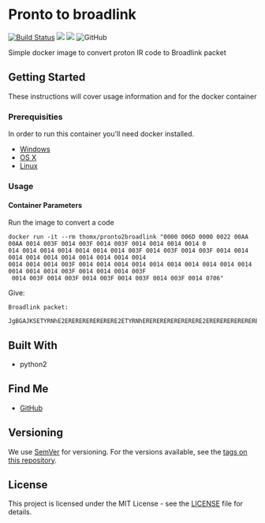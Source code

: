 # Pronto to broadlink

[![Build Status](https://travis-ci.org/Thom-x/pronto2broadlink.svg?branch=master)](https://travis-ci.org/Thom-x/pronto2broadlink)
![](https://images.microbadger.com/badges/image/thomx/pronto2broadlink.svg)
![](https://images.microbadger.com/badges/version/thomx/pronto2broadlink.svg)
![GitHub](https://img.shields.io/github/license/Thom-x/pronto2broadlink)

Simple docker image to convert proton IR code to Broadlink packet

## Getting Started

These instructions will cover usage information and for the docker container 

### Prerequisities

In order to run this container you'll need docker installed.

* [Windows](https://docs.docker.com/windows/started)
* [OS X](https://docs.docker.com/mac/started/)
* [Linux](https://docs.docker.com/linux/started/)

### Usage

#### Container Parameters

Run the image to convert a code

```shell
docker run -it --rm thomx/pronto2broadlink "0000 006D 0000 0022 00AA 00AA 0014 003F 0014 003F 0014 003F 0014 0014 0014 0014 0
014 0014 0014 0014 0014 0014 0014 003F 0014 003F 0014 003F 0014 0014 0014 0014 0014 0014 0014 0014 0014 0014
0014 0014 0014 003F 0014 0014 0014 0014 0014 0014 0014 0014 0014 0014 0014 0014 0014 003F 0014 0014 0014 003F
 0014 003F 0014 003F 0014 003F 0014 003F 0014 003F 0014 0706"
```
Give:
```shell
Broadlink packet:

JgBGAJKSETYRNhE2ERERERERERERERE2ETYRNhERERERERERERERERE2ERERERERERERERERETYRERE2ETYRNhE2ETYRNhEABhANBQ==
```

## Built With

* python2

## Find Me

* [GitHub](https://github.com/Thom-x/)

## Versioning

We use [SemVer](http://semver.org/) for versioning. For the versions available, see the 
[tags on this repository](https://github.com/your/repository/tags). 

## License

This project is licensed under the MIT License - see the [LICENSE](LICENSE) file for details.
